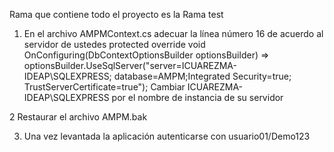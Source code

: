 Rama que contiene todo el proyecto es la Rama test

1. En el archivo AMPMContext.cs adecuar la línea número 16 de acuerdo al servidor de ustedes protected override void OnConfiguring(DbContextOptionsBuilder optionsBuilder) => optionsBuilder.UseSqlServer("server=ICUAREZMA-IDEAP\SQLEXPRESS; database=AMPM;Integrated Security=true; TrustServerCertificate=true");
  Cambiar ICUAREZMA-IDEAP\SQLEXPRESS por el nombre de instancia de su servidor

2 Restaurar el archivo AMPM.bak

3. Una vez levantada la aplicación autenticarse con usuario01/Demo123
